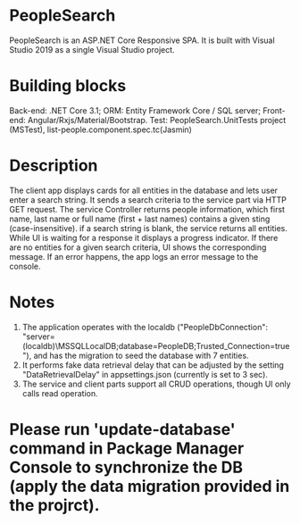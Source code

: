 # PeopleSearch
PeopleSearch is an ASP.NET Core Responsive SPA.
It is built with Visual Studio 2019 as a single Visual Studio project.

# Building blocks
Back-end: .NET Core 3.1;
ORM: Entity Framework Core / SQL server;
Front-end: Angular/Rxjs/Material/Bootstrap.
Test: PeopleSearch.UnitTests project (MSTest), list-people.component.spec.tc(Jasmin)

# Description
The client app displays cards for all entities in the database and lets user enter a search string.
It sends a search criteria to the service part via HTTP GET request. 
The service Controller returns people information, which first name, last name or full name (first + last names) contains a given sting (case-insensitive).
if a search string is blank, the service returns all entities.
While UI is waiting for a response it displays a progress indicator.
If there are no entities for a given search criteria, UI shows the corresponding message.
If an error happens, the app logs an error message to the console.

# Notes
1. The application operates with the localdb 
("PeopleDbConnection": "server=(localdb)\\MSSQLLocalDB;database=PeopleDB;Trusted_Connection=true"), 
and has the migration to seed the database with 7 entities.
2. It performs fake data retrieval delay that can be adjusted by the setting "DataRetrievalDelay" in appsettings.json (currently is set to 3 sec). 
3. The service and client parts support all CRUD operations, though UI only calls read operation.

# Please run 'update-database' command in Package Manager Console to synchronize the DB (apply the data migration provided in the projrct).








